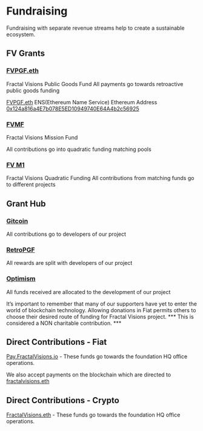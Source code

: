 # Fundraising

Fundraising with separate revenue streams help to create a sustainable ecosystem. 

## FV Grants
### [FVPGF.eth](https://gov.fractalvisions.io/fvpgf-eth-5597011890969092)

Fractal Visions Public Goods Fund
All payments go towards retroactive public goods funding

[FVPGF.eth](https://app.ens.domains/fvpgf.eth) ENS(Ethereum Name Service) Ethereum Address [0x124a816a4E7b078E5ED10949740E64A4b2c56925](https://etherscan.io/address/0x124a816a4E7b078E5ED10949740E64A4b2c56925)


### [FVMF](https://gov.fractalvisions.io/fvmf-9794142040454805)

Fractal Visions Mission Fund

All contributions go into quadratic funding matching pools


### [FV M1](https://gov.fractalvisions.io/fv-m1-9604740006341836)

Fractal Visions Quadratic Funding
All contributions from matching funds go to different projects



## Grant Hub
### [Gitcoin](https://gov.fractalvisions.io/gitcoin-8829423427865539)

All contributions go to developers of our project


### [RetroPGF](https://gov.fractalvisions.io/retropgf-6091399318380768)

All rewards are split with developers of our project



### [Optimism](https://gov.fractalvisions.io/optimism-9275936925363546)

All funds received are allocated to the development of our project



It’s important to remember that many of our supporters have yet to enter the world of blockchain technology. Allowing donations in Fiat permits others to choose their desired route of funding for Fractal Visions project. *** This is considered a NON charitable contribution. ***



## Direct Contributions - Fiat

[Pay.FractalVisions.io](https://pay.fractalvisions.io) - These funds go towards the foundation HQ office operations.





We also accept payments on the blockchain which are directed to [fractalvisions.eth](https://etherscan.io/address/0xC4FC57Dedd2463314A3fD2DBadB86B4404C257e5)

##  Direct Contributions - Crypto

[FractalVisions.eth](https://app.ens.domains/fvpgf.eth) - These funds go towards the foundation HQ office operations.

